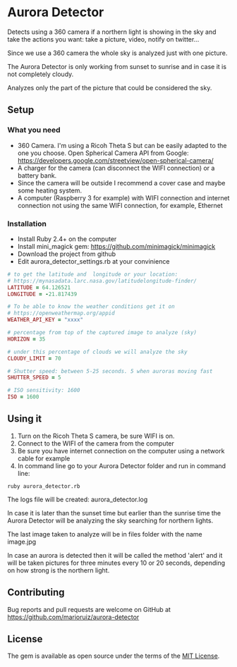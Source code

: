 # Aurora Detector

Detects using a 360 camera if a northern light is showing in the sky and take the actions you want: take a picture, video, notify on twitter...

Since we use a 360 camera the whole sky is analyzed just with one picture.

The Aurora Detector is only working from sunset to sunrise and in case it is not completely cloudy.

Analyzes only the part of the picture that could be considered the sky.

## Setup

### What you need

* 360 Camera. I'm using a Ricoh Theta S but can be easily adapted to the one you choose. Open Spherical Camera API from Google: https://developers.google.com/streetview/open-spherical-camera/
* A charger for the camera (can disconnect the WIFI connection) or a battery bank.
* Since the camera will be outside I recommend a cover case and maybe some heating system.
* A computer (Raspberry 3 for example) with WIFI connection and internet connection not using the same WIFI connection, for example, Ethernet

### Installation
* Install Ruby 2.4+ on the computer
* Install mini_magick gem: https://github.com/minimagick/minimagick
* Download the project from github
* Edit aurora_detector_settings.rb at your convinience

```ruby
# to get the latitude and  longitude or your location:
# https://mynasadata.larc.nasa.gov/latitudelongitude-finder/
LATITUDE = 64.126521
LONGITUDE = -21.817439

# To be able to know the weather conditions get it on
# https://openweathermap.org/appid
WEATHER_API_KEY = "xxxx"

# percentage from top of the captured image to analyze (sky)
HORIZON = 35

# under this percentage of clouds we will analyze the sky
CLOUDY_LIMIT = 70

# Shutter speed: between 5-25 seconds. 5 when auroras moving fast
SHUTTER_SPEED = 5

# ISO sensitivity: 1600
ISO = 1600
```

## Using it
1. Turn on the Ricoh Theta S camera, be sure WIFI is on.
2. Connect to the WIFI of the camera from the computer
3. Be sure you have internet connection on the computer using a network cable for example
4. In command line go to your Aurora Detector folder and run in command line:
```
ruby aurora_detector.rb
```

The logs file will be created: aurora_detector.log

In case it is later than the sunset time but earlier than the sunrise time the Aurora Detector will be analyzing the sky searching for northern lights.

The last image taken to analyze will be in files folder with the name image.jpg

In case an aurora is detected then it will be called the method 'alert' and it will be taken pictures for three minutes every 10 or 20 seconds, depending on how strong is the northern light. 

## Contributing

Bug reports and pull requests are welcome on GitHub at https://github.com/marioruiz/aurora-detector


## License

The gem is available as open source under the terms of the [MIT License](http://opensource.org/licenses/MIT).

